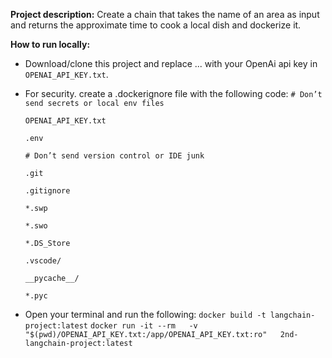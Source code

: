 **Project description:**
Create a chain that takes the name of an area as input and returns the approximate time to cook a local dish and dockerize it. 

**How to run locally:**
- Download/clone this project and replace ... with your OpenAi api key in `OPENAI_API_KEY.txt`.
  
- For security. create a .dockerignore file with the following code:
  `# Don’t send secrets or local env files`
  
  `OPENAI_API_KEY.txt`
  
  `.env`
  
  `# Don’t send version control or IDE junk`
  
  `.git`
  
  `.gitignore`
  
  `*.swp`
  
  `*.swo`
  
  `*.DS_Store`
  
  `.vscode/`
  
  `__pycache__/`
  
  `*.pyc`

- Open your terminal and run the following:
  `docker build -t langchain-project:latest`
  `docker run -it --rm   -v "$(pwd)/OPENAI_API_KEY.txt:/app/OPENAI_API_KEY.txt:ro"   2nd-langchain-project:latest`
  
